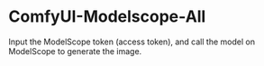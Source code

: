 # ComfyUI-Modelscope-All
Input the ModelScope token (access token), and call the model on ModelScope to generate the image.
